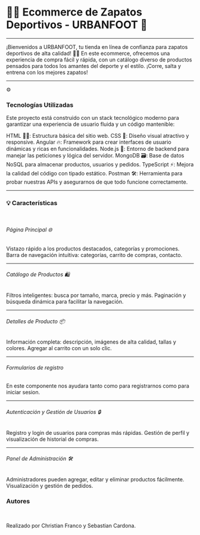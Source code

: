 <h1>🏃‍♂️ Ecommerce de Zapatos Deportivos - URBANFOOT 👟</h1>  

<hr>
<p>¡Bienvenidos a URBANFOOT, tu tienda en línea de confianza para zapatos deportivos de alta calidad! 🛒👟
En este ecommerce, ofrecemos una experiencia de compra fácil y rápida, con un catálogo diverso de productos pensados para todos los amantes del deporte y el estilo. ¡Corre, salta y entrena con los mejores zapatos!</p>

<hr>
⚙️<h3> Tecnologías Utilizadas</h3>
<p>
Este proyecto está construido con un stack tecnológico moderno para garantizar una experiencia de usuario fluida y un código mantenible:

HTML 🧑‍💻: Estructura básica del sitio web.
CSS 🎨: Diseño visual atractivo y responsive.
Angular 🔥: Framework para crear interfaces de usuario dinámicas y ricas en funcionalidades.
Node.js 🚀: Entorno de backend para manejar las peticiones y lógica del servidor.
MongoDB 🗃️: Base de datos NoSQL para almacenar productos, usuarios y pedidos.
TypeScript ⚡: Mejora la calidad del código con tipado estático.
Postman 🛠️: Herramienta para probar nuestras APIs y asegurarnos de que todo funcione correctamente.</p>
<hr>

<h3>💡 Características</h3>
<br>
<h6>Página Principal 🌐</h6>
Vistazo rápido a los productos destacados, categorías y promociones.
Barra de navegación intuitiva: categorías, carrito de compras, contacto.
<hr>
<h6>Catálogo de Productos 🛍️</h6>
Filtros inteligentes: busca por tamaño, marca, precio y más.
Paginación y búsqueda dinámica para facilitar la navegación.
<hr>
<h6>Detalles de Producto 📦</h6>
Información completa: descripción, imágenes de alta calidad, tallas y colores.
Agregar al carrito con un solo clic.
<hr>
<h6>Formularios de registro</h6>
En este componente nos ayudara tanto como para registrarnos como para iniciar sesion.
<hr>
<h6>Autenticación y Gestión de Usuarios 🔒</h6>
Registro y login de usuarios para compras más rápidas.
Gestión de perfil y visualización de historial de compras.
<hr>
<h6>Panel de Administración 🛠️</h6>
Administradores pueden agregar, editar y eliminar productos fácilmente.
Visualización y gestión de pedidos.

<h3>Autores</h3>
<br>
<p>Realizado por Christian Franco y Sebastian Cardona.</p> 